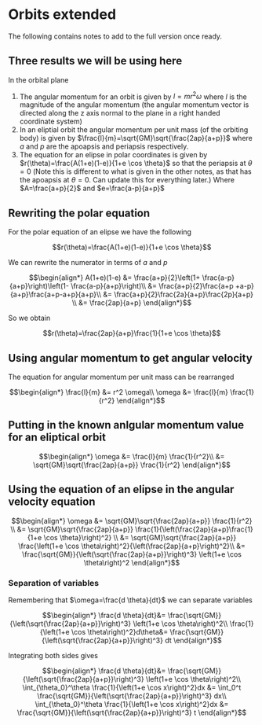 # Orbits extended

The following contains notes to add to the full version once ready.

## Three results we will be using here

In the orbital plane

1. The angular momentum for an orbit is given by $l = m r^2 \omega$ where $l$ is the magnitude of the angular momentum (the angular momentum vector is directed along the z axis normal to the plane in a right handed coordinate system)
2. In an eliptial orbit the angular momentum per unit mass (of the orbiting body) is given by $\frac{l}{m}=\sqrt{GM}\sqrt{\frac{2ap}{a+p}}$
   where $a$ and $p$ are the apoapsis and periapsis respectively.
3. The equation for an elipse in polar coordinates is given by $r(\theta)=\frac{A(1+e)(1-e)}{1+e \cos \theta}$
   so that the periapsis at $\theta = 0$
   (Note this is different to what is given in the other notes, as that has the apoapsis at $\theta = 0$. Can update this for everything later.)
   Where $A=\frac{a+p}{2}$ and $e=\frac{a-p}{a+p}$

## Rewriting the polar equation

For the polar equation of an elipse we have the following
``` math
r(\theta)=\frac{A(1+e)(1-e)}{1+e \cos \theta}
```
We can rewrite the numerator in terms of $a$ and $p$

``` math
\begin{align*}
A(1+e)(1-e) &= \frac{a+p}{2}\left(1+ \frac{a-p}{a+p}\right)\left(1- \frac{a-p}{a+p}\right)\\
 &= \frac{a+p}{2}\frac{a+p +a-p}{a+p}\frac{a+p-a+p}{a+p}\\
 &= \frac{a+p}{2}\frac{2a}{a+p}\frac{2p}{a+p} \\
 &= \frac{2ap}{a+p}
\end{align*}
```
So we obtain
``` math
r(\theta)=\frac{2ap}{a+p}\frac{1}{1+e \cos \theta}
```

## Using angular momentum to get angular velocity

The equation for angular momentum per unit mass can be rearranged

``` math
\begin{align*}
\frac{l}{m} &= r^2 \omega\\
\omega &= \frac{l}{m} \frac{1}{r^2}
\end{align*}
```

## Putting in the known anlgular momentum value for an eliptical orbit

``` math
\begin{align*}
\omega &= \frac{l}{m} \frac{1}{r^2}\\
 &= \sqrt{GM}\sqrt{\frac{2ap}{a+p}} \frac{1}{r^2}
\end{align*}
```

## Using the equation of an elipse in the angular velocity equation

``` math
\begin{align*}
\omega &= \sqrt{GM}\sqrt{\frac{2ap}{a+p}} \frac{1}{r^2} \\
 &= \sqrt{GM}\sqrt{\frac{2ap}{a+p}} \frac{1}{\left(\frac{2ap}{a+p}\frac{1}{1+e \cos \theta}\right)^2} \\
&= \sqrt{GM}\sqrt{\frac{2ap}{a+p}} \frac{\left(1+e \cos \theta\right)^2}{\left(\frac{2ap}{a+p}\right)^2}\\
&= \frac{\sqrt{GM}}{\left(\sqrt{\frac{2ap}{a+p}}\right)^3} \left(1+e \cos \theta\right)^2
\end{align*}
```

### Separation of variables

Remembering that $\omega=\frac{d \theta}{dt}$ we can separate variables

``` math
\begin{align*}
\frac{d \theta}{dt}&= \frac{\sqrt{GM}}{\left(\sqrt{\frac{2ap}{a+p}}\right)^3} \left(1+e \cos \theta\right)^2\\
\frac{1}{\left(1+e \cos \theta\right)^2}d\theta&= \frac{\sqrt{GM}}{\left(\sqrt{\frac{2ap}{a+p}}\right)^3} dt
\end{align*}
```
Integrating both sides gives
``` math
\begin{align*}
\frac{d \theta}{dt}&= \frac{\sqrt{GM}}{\left(\sqrt{\frac{2ap}{a+p}}\right)^3} \left(1+e \cos \theta\right)^2\\
\int_{\theta_0}^\theta \frac{1}{\left(1+e \cos x\right)^2}dx &= \int_0^t \frac{\sqrt{GM}}{\left(\sqrt{\frac{2ap}{a+p}}\right)^3} dx\\
\int_{\theta_0}^\theta \frac{1}{\left(1+e \cos x\right)^2}dx &= \frac{\sqrt{GM}}{\left(\sqrt{\frac{2ap}{a+p}}\right)^3} t
\end{align*}
```
